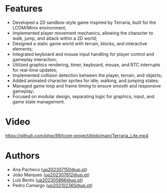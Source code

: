 # Features

- Developed a 2D sandbox-style game inspired by Terraria, built for the LCOM/Minix environment;
- Implemented player movement mechanics, allowing the character to walk, jump, and attack within a 2D world;
- Designed a static game world with terrain, blocks, and interactive elements;
- Integrated keyboard and mouse input handling for player control and gameplay interaction;
- Utilized graphics rendering, timer, keyboard, mouse, and RTC interrupts for real-time updates;
- Implemented collision detection between the player, terrain, and objects;
- Added animated character sprites for idle, walking, and jumping states;
- Managed game loop and frame timing to ensure smooth and responsive gameplay;
- Focused on modular design, separating logic for graphics, input, and game state management.

# Video

https://github.com/phpc99/lcom-project/blob/main/Terraria_Lite.mp4

# Authors

- Ana Pacheco (up202307150@up.pt)
- João Marques (up202307612@up.pt)
- Luís Bento (up202305866@up.pt)
- Pedro Camargo (up202102365@up.pt)
